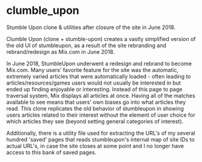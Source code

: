 # clumble_upon
Stumble Upon clone & utilities after closure of the site in June 2018.

Clumble Upon (clone + stumble-upon) creates a vastly simplified version of the old UI of stumbleupon, as a result of the site rebranding and rebrand/redesign as Mix.com in June 2018.

In June 2018, StumbleUpon underwent a redesign and rebrand to become Mix.com. Many users' favorite feature for the site was the automatic, extremely varied articles that were automatically loaded - often leading to articles/resources/games users would not usually be interested in but ended up finding enjoyable or interesting. Instead of this page to page traversal system, Mix displays all articles at once. Having all of the matches available to see means that users' own biases go into what articles they read. This clone replicates the old behavior of stumbleupon in showing users articles related to their interest without the element of user choice for which articles they see (beyond setting general categories of interest).

Additionally, there is a utility file used for extracting the URL's of my several hundred 'saved' pages that reads stumbleupon's internal map of site IDs to actual URL's, in case the site closes at some point and I no longer have access to this bank of saved pages. 
